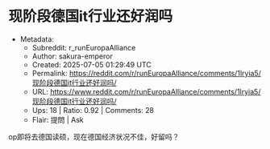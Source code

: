 # 现阶段德国it行业还好润吗

- Metadata:
  - Subreddit: r_runEuropaAlliance
  - Author: sakura-emperor
  - Created: 2025-07-05 01:29:49 UTC
  - Permalink: https://reddit.com/r/runEuropaAlliance/comments/1lryia5/现阶段德国it行业还好润吗/
  - URL: https://www.reddit.com/r/runEuropaAlliance/comments/1lryia5/现阶段德国it行业还好润吗/
  - Ups: 18 | Ratio: 0.92 | Comments: 28
  - Flair: 提問 | Ask


op即将去德国读硕，现在德国经济状况不佳，好留吗？

